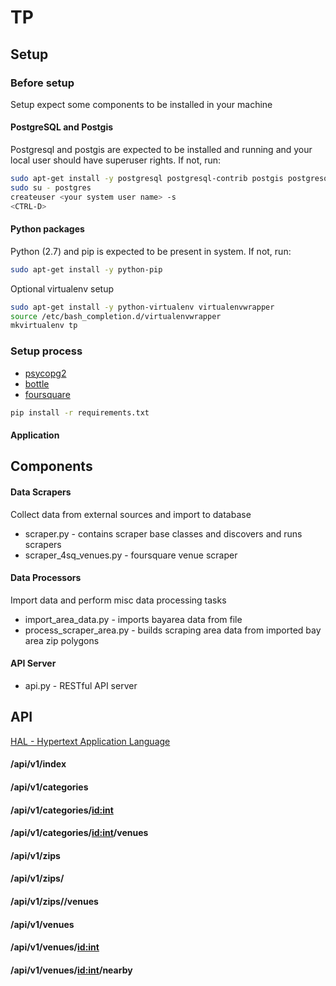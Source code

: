 TP
==

Setup
-----

### Before setup

Setup expect some components to be installed in your machine

#### PostgreSQL and Postgis
Postgresql and postgis are expected to be installed and running and your local
user should have superuser rights. If not, run:

```sh
sudo apt-get install -y postgresql postgresql-contrib postgis postgresql-9.3-postgis-2.1
sudo su - postgres
createuser <your system user name> -s
<CTRL-D>
```

#### Python packages
Python (2.7) and pip is expected to be present in system. If not, run:
```sh
sudo apt-get install -y python-pip
```

Optional virtualenv setup
```sh
sudo apt-get install -y python-virtualenv virtualenvwrapper
source /etc/bash_completion.d/virtualenvwrapper
mkvirtualenv tp
```

### Setup process

* [psycopg2]
* [bottle]
* [foursquare]

```sh
pip install -r requirements.txt
```

#### Application


Components
----------

#### Data Scrapers
Collect data from external sources and import to database

* scraper.py - contains scraper base classes and discovers and runs scrapers
* scraper_4sq_venues.py - foursquare venue scraper

#### Data Processors
Import data and perform misc data processing tasks

* import_area_data.py - imports bayarea data from file
* process_scraper_area.py - builds scraping area data from imported bay area zip polygons

#### API Server
* api.py - RESTful API server

API
---
[HAL - Hypertext Application Language][hal]

#### /api/v1/index
#### /api/v1/categories
#### /api/v1/categories/<id:int>
#### /api/v1/categories/<id:int>/venues
#### /api/v1/zips
#### /api/v1/zips/<zip>
#### /api/v1/zips/<zip>/venues
#### /api/v1/venues
#### /api/v1/venues/<id:int>
#### /api/v1/venues/<id:int>/nearby

[postgis]:http://daringfireball.net/
[postgresql]:http://daringfireball.net/
[psycopg2]:http://daringfireball.net/
[bottle]:http://daringfireball.net/
[foursquare]:http://daringfireball.net/
[github]:http://github.com
[hal]:http://stateless.co/hal_specification.html
[json-view]:https://chrome.google.com/webstore/detail/jsonview/chklaanhfefbnpoihckbnefhakgolnmc
[json-formatter]:https://github.com/callumlocke/json-formatter
